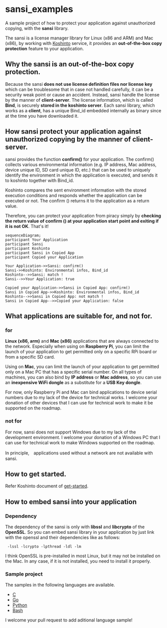 # sansi_examples

A sample project of how to protect your application against unauthorized copying, with the **sansi** library.

The sansi is a license manager library for Linux (x86 and ARM) and Mac (x86), by working with [Koshinto](https://koshinto.uedasoft.com/docs/) service, it provides an **out-of-the-box copy protection** feature to your application.

## Why the sansi is an out-of-the-box copy protection.

Because the sansi **does not use license definition files nor license key** which can be troublesome that in case not handled carefully, it can be a security weak point or cause an accident.
Instead, sansi handle the license by the manner of **client-server**. The license information, which is called **Bind**, is securely **stored in the koshinto server**.
Each sansi library, which works as a **client**, has a unique Bind_id embedded internally as binary since at the time you have downloaded it.

## How sansi protect your application against unauthorized copying by the manner of **client-server**.
sansi provides the function **confirm()** for your application.
The confirm() collects various environmental information (e.g.  IP address, Mac address, device unique ID, SD card unique ID, etc.) that can be used to uniquely identify the environment in which the application is executed, and sends it to koshinto together with Bind_id.

Koshinto compares the sent environment information with the stored execution conditions and responds whether the application can be executed or not.
The confirm () returns it to the application as a return value.


Therefore, you can protect your application from piracy simply by **checking the return value of confirm () at your application start point and exiting if it is not OK**. That's it!

```mermaid
sequenceDiagram;
participant Your Application
participant Sansi
participant Koshinto
participant Sansi in Copied App
participant Copied your Application

Your Application->>Sansi: confirm()
Sansi->>Koshinto: Environmental infos, Bind_id
Koshinto-->>Sansi: match !
Sansi-->>Your Application: true

Copied your Application->>Sansi in Copied App: confirm()
Sansi in Copied App->>Koshinto: Environmental infos, Bind_id
Koshinto-->>Sansi in Copied App: not match !
Sansi in Copied App-->>Copied your Application: false
```

## What applications are suitable for, and not for.
### for
**Linux (x86, arm)** and **Mac (x86)** applications that are always connected to the network.
Especially when using on **Raspberry Pi**, you can limit the launch of your application to get permitted only on a specific RPi board or from a specific SD card. 

Using on **Mac**, you can limit the launch of your application to get permitted only on a Mac PC that has a specific serial number.
On all types of machines, you can also bind by **IP address** or **Mac address**, so you can use an **inexpensive WiFi dongle** as a substitute for a **USB Key dongle**.

For now, only Raspberry Pi and Mac can bind applications to device serial numbers due to my lack of the device for technical works.
I welcome your donation of other devices that I can use for technical work to make it be supported on the roadmap.

### not for
For now, sansi does not support Windows due to my lack of the development environment.
I welcome your donation of a Windows PC that I can use for technical work to make Windows supported on the roadmap.

In principle,　applications used without a network are not available with sansi.

## How to get started.

Refer Koshinto document of [get-started](https://koshinto.uedasoft.com/docs/guide/getting-started/signup.html).

## How to embed sansi into your application
### Dependency
The dependency of the sansi is only with **libssl** and **libcrypto** of the **OpenSSL**. So you can embed sansi library in your application by just link with the openssl and their dependencies like as follows:

```
 -lssl -lcrypto -lpthread -ldl -lm
 ```

I think OpenSSL is pre-installed in most Linux, but it may not be installed on the Mac. In any case, if it is not installed, you need to install it properly.

### Sample project
The samples in the following languages are available.
- [C](c)
- [Go](go)
- [Python](python)
- [Bash](bash)

I welcome your pull request to add aditional language sample!
